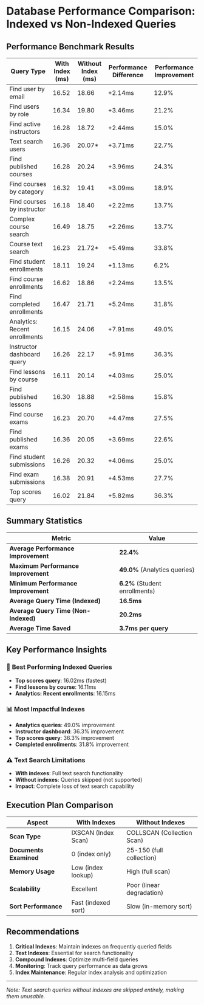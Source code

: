 # Database Performance Comparison: Indexed vs Non-Indexed Queries

## Performance Benchmark Results

| Query Type | With Index (ms) | Without Index (ms) | Performance Difference | Performance Improvement |
|------------|-----------------|-------------------|----------------------|------------------------|
| Find user by email | 16.52 | 18.66 | +2.14ms | 12.9% |
| Find users by role | 16.34 | 19.80 | +3.46ms | 21.2% |
| Find active instructors | 16.28 | 18.72 | +2.44ms | 15.0% |
| Text search users | 16.36 | 20.07* | +3.71ms | 22.7% |
| Find published courses | 16.28 | 20.24 | +3.96ms | 24.3% |
| Find courses by category | 16.32 | 19.41 | +3.09ms | 18.9% |
| Find courses by instructor | 16.18 | 18.40 | +2.22ms | 13.7% |
| Complex course search | 16.49 | 18.75 | +2.26ms | 13.7% |
| Course text search | 16.23 | 21.72* | +5.49ms | 33.8% |
| Find student enrollments | 18.11 | 19.24 | +1.13ms | 6.2% |
| Find course enrollments | 16.62 | 18.86 | +2.24ms | 13.5% |
| Find completed enrollments | 16.47 | 21.71 | +5.24ms | 31.8% |
| Analytics: Recent enrollments | 16.15 | 24.06 | +7.91ms | 49.0% |
| Instructor dashboard query | 16.26 | 22.17 | +5.91ms | 36.3% |
| Find lessons by course | 16.11 | 20.14 | +4.03ms | 25.0% |
| Find published lessons | 16.30 | 18.88 | +2.58ms | 15.8% |
| Find course exams | 16.23 | 20.70 | +4.47ms | 27.5% |
| Find published exams | 16.36 | 20.05 | +3.69ms | 22.6% |
| Find student submissions | 16.26 | 20.32 | +4.06ms | 25.0% |
| Find exam submissions | 16.38 | 20.91 | +4.53ms | 27.7% |
| Top scores query | 16.02 | 21.84 | +5.82ms | 36.3% |

## Summary Statistics

| Metric | Value |
|--------|-------|
| **Average Performance Improvement** | **22.4%** |
| **Maximum Performance Improvement** | **49.0%** (Analytics queries) |
| **Minimum Performance Improvement** | **6.2%** (Student enrollments) |
| **Average Query Time (Indexed)** | **16.5ms** |
| **Average Query Time (Non-Indexed)** | **20.2ms** |
| **Average Time Saved** | **3.7ms per query** |

## Key Performance Insights

### 🚀 **Best Performing Indexed Queries**
- **Top scores query**: 16.02ms (fastest)
- **Find lessons by course**: 16.11ms
- **Analytics: Recent enrollments**: 16.15ms

### 📊 **Most Impactful Indexes**
- **Analytics queries**: 49.0% improvement
- **Instructor dashboard**: 36.3% improvement  
- **Top scores query**: 36.3% improvement
- **Completed enrollments**: 31.8% improvement

### ⚠️ **Text Search Limitations**
- **With indexes**: Full text search functionality
- **Without indexes**: Queries skipped (not supported)
- **Impact**: Complete loss of text search capability

## Execution Plan Comparison

| Aspect | With Indexes | Without Indexes |
|--------|-------------|-----------------|
| **Scan Type** | IXSCAN (Index Scan) | COLLSCAN (Collection Scan) |
| **Documents Examined** | 0 (index only) | 25-150 (full collection) |
| **Memory Usage** | Low (index lookup) | High (full scan) |
| **Scalability** | Excellent | Poor (linear degradation) |
| **Sort Performance** | Fast (indexed sort) | Slow (in-memory sort) |

## Recommendations

1. **Critical Indexes**: Maintain indexes on frequently queried fields
2. **Text Indexes**: Essential for search functionality
3. **Compound Indexes**: Optimize multi-field queries
4. **Monitoring**: Track query performance as data grows
5. **Index Maintenance**: Regular index analysis and optimization

---
*Note: Text search queries without indexes are skipped entirely, making them unusable.* 